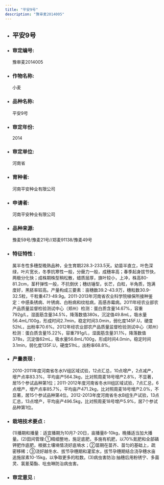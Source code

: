```yaml
---
title: "平安9号"
description: "豫审麦2014005"
---
```

* ## 平安9号
* ###  审定编号:  
   豫审麦2014005

*  ### 作物名称:  
   小麦

*   ###  品种名称: 
    平安9号

*   ### 审定年份: 
    2014

*   ### 审定单位:  
    河南省

*   ### 育种者:  
    河南平安种业有限公司

*   ### 申请者:  
    河南平安种业有限公司

*   ### 品种来源:  
    豫麦59号/豫麦21号//郑麦91138/豫麦49号


*   ### 特征特性 : 
    属半冬性多穗型晚熟品种，全生育期228.3-233.5天。幼苗半直立，叶色深绿，叶片宽长，冬季抗寒性一般，分蘖力一般，成穗率高；春季起身拔节快，两极分化快；成株期株型稍松散，蜡质层厚，旗叶较小，上冲，株高80-81.2cm，茎秆弹性一般，不抗倒伏；穗纺锤型，长芒，白粒，半角质，饱满度好，黑胚率较高。产量构成三要素：亩穗数39.2-43.9万，穗粒数30.9-32.5粒，千粒重47.1-49.9g。2011-2013年河南省农业科学院植保所接种鉴定：中感条锈病、叶锈病、白粉病和纹枯病，高感赤霉病。2011年经农业部农产品质量监督检验测试中心（郑州）检测：蛋白质含量14.67%，容重792g/L，湿面筋含量34.5%，降落数值380s，沉淀值49.8mL，吸水量56.4mL/100g，形成时间2.7min，稳定时间3.0min，弱化度145F.U，硬度52hL，出粉率70.6%。2012年经农业部农产品质量监督检验测试中心（郑州）检测：蛋白质含量15.22%，容重791g/L，湿面筋含量31.1%，降落数值378s，沉淀值62mL，吸水量56.8mL/100g，形成时间4.0min，稳定时间3.1min，弱化度135F.U，硬度51hL，出粉率68.8%。


*   ### 产量表现 : 
    2010-2011年度河南省冬水IV组区域试验，12点汇总，10点增产，2点减产，增产点率83.3%，平均亩产564.3kg，比对照周麦18号增产2.8%，不显著，居15个参试品种第1位；2011-2012年度河南省冬水Ⅲ组区域试验，7点汇总，6点增产，增产点率85.7%，平均亩产471.2kg，比对照周麦18号增产2.0%，不显著，居15个参试品种第4位。2012-2013年度河南省冬水B组生产试验，13点汇总，13点增产，平均亩产496.5kg，比对照周麦18号增产5.9%，居7个参试品种第1位。


*   ### 栽培技术要点 : 
    (1)播期和播量：适宜播期为10月7-20日，亩播量8-10kg，晚播适当加大播量。(2)田间管理:①精细整地，施足底肥，多施有机肥，以70%氮肥和全部磷钾肥作底肥，根据土壤墒情浇好底墒水；②苗期在苗齐、苗匀的基础上，疏密移稀；③浇好越冬水、拔节孕穗期和灌浆水，拔节孕穗期结合浇孕穗水亩追施尿素10-15kg，以争取更多的粒数。(3)病虫害防治:抽穗后用粉锈宁、多菌灵、氯氰菊酯、吡虫啉防治病虫害。

*   ### 审定意见 : 
    
